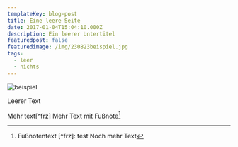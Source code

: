 ```yaml
---
templateKey: blog-post
title: Eine leere Seite
date: 2017-01-04T15:04:10.000Z
description: Ein leerer Untertitel
featuredpost: false
featuredimage: /img/230823beispiel.jpg
tags:
  - leer
  - nichts
---
```

![beispiel](/img/230823beispiel.jpg)

Leerer Text

Mehr text[^frz]
Mehr Text mit Fußnote[^g1]

[^g1]: Fußnotentext
[﻿^frz]: test
Noch mehr Text